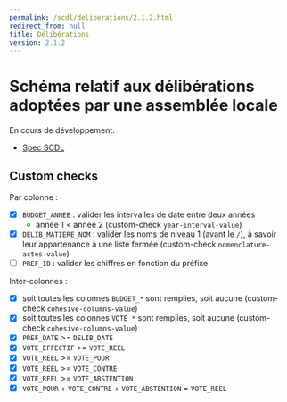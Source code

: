 ```yaml
---
permalink: /scdl/deliberations/2.1.2.html
redirect_from: null
title: Délibérations
version: 2.1.2
---
```


# Schéma relatif aux délibérations adoptées par une assemblée locale

En cours de développement.

- [Spec SCDL](http://www.opendatafrance.net/SCDL_Deliberations)

## Custom checks

Par colonne :

- [X] `BUDGET_ANNEE` : valider les intervalles de date entre deux années
  - année 1 < année 2 (custom-check `year-interval-value`)
- [X] `DELIB_MATIERE_NOM` : valider les noms de niveau 1 (avant le `/`), à savoir leur appartenance à une liste fermée (custom-check `nomenclature-actes-value`)
- [ ] `PREF_ID` : valider les chiffres en fonction du préfixe

Inter-colonnes :

- [X] soit toutes les colonnes `BUDGET_*` sont remplies, soit aucune (custom-check `cohesive-columns-value`)
- [X] soit toutes les colonnes `VOTE_*` sont remplies, soit aucune (custom-check `cohesive-columns-value`)
- [X] `PREF_DATE` >= `DELIB_DATE`
- [X] `VOTE_EFFECTIF` >= `VOTE_REEL`
- [X] `VOTE_REEL` >= `VOTE_POUR`
- [X] `VOTE_REEL` >= `VOTE_CONTRE`
- [X] `VOTE_REEL` >= `VOTE_ABSTENTION`
- [X] `VOTE_POUR` + `VOTE_CONTRE` + `VOTE_ABSTENTION` = `VOTE_REEL`